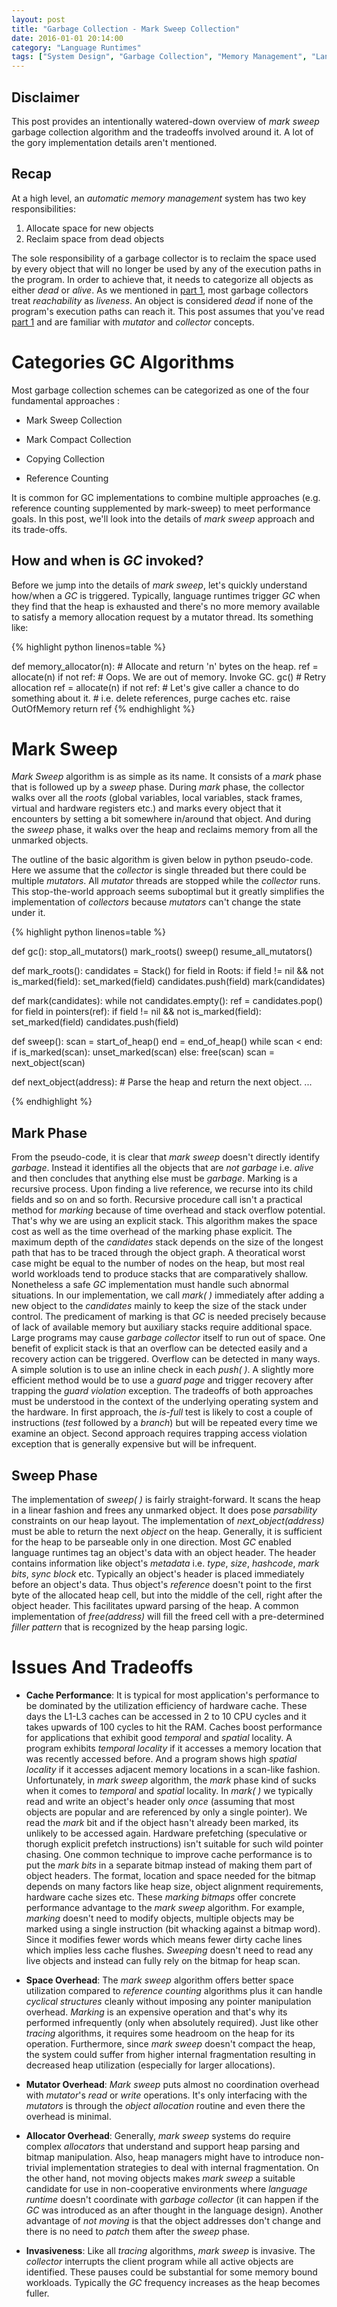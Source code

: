 ```yaml
---
layout: post
title: "Garbage Collection - Mark Sweep Collection"
date: 2016-01-01 20:14:00
category: "Language Runtimes"
tags: ["System Design", "Garbage Collection", "Memory Management", "Language Runtimes"]
---
```


## Disclaimer
This post provides an intentionally watered-down overview of *mark sweep* garbage collection algorithm and the tradeoffs involved around it. A lot of the gory implementation details aren't mentioned.

## Recap
At a high level, an _automatic memory management_ system has two key responsibilities:

1. Allocate space for new objects
2. Reclaim space from dead objects

The sole responsibility of a garbage collector is to reclaim the space used by every object that will no longer be used by any of the execution paths in the program. In order to achieve that, it needs to categorize all objects as either _dead_ or _alive_. As we mentioned in [part 1](http://lazymonad.com/language%20runtimes/2015/10/30/Garbage-Collection-Part-1/), most garbage collectors treat _reachability_ as _liveness_. An object is considered _dead_ if none of the program's execution paths can reach it. This post assumes that you've read [part 1](http://lazymonad.com/language%20runtimes/2015/10/30/Garbage-Collection-Part-1/) and are familiar with _mutator_ and _collector_ concepts.

# Categories GC Algorithms


Most garbage collection schemes can be categorized as one of the four fundamental approaches :

* Mark Sweep Collection

* Mark Compact Collection

* Copying Collection

* Reference Counting

It is common for GC implementations to combine multiple approaches (e.g. reference counting supplemented by mark-sweep) to meet performance goals. In this post, we'll look into the details of *mark sweep* approach and its trade-offs.

## How and when is _GC_ invoked?
Before we jump into the details of *mark sweep*, let's quickly understand how/when a _GC_ is triggered.  Typically, language runtimes trigger _GC_ when they find that the heap is exhausted and there's no more memory
available to satisfy a memory allocation request by a mutator thread. Its something like:

{% highlight python linenos=table %}

def memory_allocator(n):
    # Allocate and return 'n' bytes on the heap.
    ref = allocate(n)
    if not ref:
        # Oops. We are out of memory. Invoke GC.
        gc()
        # Retry allocation
        ref = allocate(n)
        if not ref:
            # Let's give caller a chance to do something about it.
            # i.e. delete references, purge caches etc.
            raise OutOfMemory
    return ref
{% endhighlight %}


# Mark Sweep

_Mark Sweep_ algorithm is as simple as its name. It consists of a _mark_ phase that is followed up by a _sweep_
phase. During _mark_ phase, the collector walks over all the _roots_ (global variables, local variables, stack frames,
virtual and hardware registers etc.) and marks every object that it encounters by setting a bit somewhere in/around that object. And during the _sweep_ phase, it walks over the heap and reclaims memory from all the unmarked
objects.

The outline of the basic algorithm is given below in python pseudo-code. Here we assume that the _collector_ is single threaded but there could be multiple _mutators_. All _mutator_ threads
are stopped while the _collector_ runs. This stop-the-world approach seems suboptimal but it greatly simplifies the
implementation of _collectors_ because _mutators_ can't change the state under it.


{% highlight python linenos=table %}

def gc():
    stop_all_mutators()
    mark_roots()
    sweep()
    resume_all_mutators()

def mark_roots():
    candidates = Stack()
    for field in Roots:
        if field != nil && not is_marked(field):
            set_marked(field)
            candidates.push(field)
            mark(candidates)

def mark(candidates):
    while not candidates.empty():
        ref = candidates.pop()
        for field in pointers(ref):
            if field != nil && not is_marked(field):
                set_marked(field)
                candidates.push(field)

def sweep():
    scan = start_of_heap()
    end = end_of_heap()
    while scan < end:
        if is_marked(scan):
            unset_marked(scan)
        else:
            free(scan)
        scan = next_object(scan)

def next_object(address):
    # Parse the heap and return the next object.
    ...

{% endhighlight %}

## Mark Phase
From the pseudo-code, it is clear that *mark sweep* doesn't directly identify _garbage_. Instead it identifies all the objects that are _not garbage_ i.e. _alive_ and then concludes that anything else must be _garbage_. Marking is a recursive process. Upon finding a live reference, we recurse into its child fields and so on and so forth. Recursive procedure call isn't a practical method for _marking_ because of time overhead and stack overflow potential. That's why we are using an explicit stack. This algorithm makes the space cost as well as the time overhead of the marking phase explicit. The maximum depth of the _candidates_ stack depends on the size of the longest path that has to be traced through the object graph. A theoratical worst case might be equal to the number of nodes on the heap, but most real world workloads tend to produce stacks that are comparatively shallow. Nonetheless a safe _GC_ implementation must handle such abnormal situations. In our implementation, we call _mark( )_ immediately after adding a new object to the _candidates_ mainly to keep the size of the stack under control. The predicament of marking is that _GC_ is needed precisely because of lack of available memory but auxiliary stacks require additional space. Large programs may cause _garbage collector_ itself to run out of space. One benefit of explicit stack is that an overflow can be detected easily and a recovery action can be triggered. Overflow can be detected in many ways. A simple solution is to use an inline check in each _push( )_. A slightly more efficient method would be to use a _guard page_ and trigger recovery after trapping the _guard violation_ exception. The tradeoffs of both approaches must be understood in the context of the underlying operating system and the hardware. In first approach, the _is-full_ test is likely to cost a couple of instructions (_test_ followed by a _branch_) but will be repeated every time we examine an object. Second approach requires trapping access violation exception that is generally expensive but will be infrequent.

## Sweep Phase
The implementation of _sweep( )_ is fairly straight-forward. It scans the heap in a linear fashion and frees any unmarked object. It does pose _parsability_ constraints on our heap layout. The implementation of *next_object(address)* must be able to return the next _object_ on the heap. Generally, it is sufficient for the heap to be parseable only in one direction. Most _GC_ enabled language runtimes tag an object's data with an object header. The header contains information like object's _metadata_ i.e. _type_, _size_, _hashcode_, _mark bits_, _sync block_ etc. Typically an object's header is placed immediately before an object's data. Thus object's _reference_ doesn't point to the first byte of the allocated heap cell, but into the middle of the cell, right after the object header. This facilitates upward parsing of the heap. A common implementation of _free(address)_ will fill the freed cell with a pre-determined _filler pattern_ that is recognized by the heap parsing logic.

# Issues And Tradeoffs

* **Cache Performance**: It is typical for most application's performance to be dominated by the utilization efficiency of hardware cache. These days the L1-L3 caches can be accessed in 2 to 10 CPU cycles and it takes upwards of 100 cycles to hit the RAM. Caches boost performance for applications that exhibit good _temporal_ and _spatial_ locality. A program exhibits  _temporal locality_ if it accesses a memory location that was recently accessed before. And a program shows high _spatial locality_ if it accesses adjacent memory locations in a scan-like fashion. Unfortunately, in _mark sweep_ algorithm, the _mark_ phase kind of sucks when it comes to _temporal_ and _spatial_ locality. In _mark( )_ we typically read and write an object's header only _once_ (assuming that most objects are popular and are referenced by only a single pointer). We read the _mark_ bit and if the object hasn't already been marked, its unlikely to be accessed again. Hardware prefetching (speculative or thorugh explicit prefetch instructions) isn't suitable for such wild pointer chasing. One common technique to improve cache performance is to put the _mark bits_ in a separate bitmap instead of making them part of object headers. The format, location and space needed for the bitmap depends on many factors like heap size, object alignment requirements, hardware cache sizes etc. These _marking bitmaps_ offer concrete performance advantage to the *mark sweep* algorithm. For example, _marking_ doesn't need to modify objects, multiple objects may be marked using a single instruction (bit whacking against a bitmap word). Since it modifies fewer words which means fewer dirty cache lines which implies less cache flushes. _Sweeping_ doesn't need to read any live objects and instead can fully rely on the bitmap for heap scan.

* **Space Overhead**: The *mark sweep* algorithm offers better space utilization compared to *reference counting* algorithms plus it can handle _cyclical structures_ cleanly without imposing any pointer manipulation overhead. *Marking* is an expensive operation and that's why its performed infrequently (only when absolutely required). Just like other _tracing_ algorithms, it requires some headroom on the heap for its operation. Furthermore, since *mark sweep* doesn't compact the heap, the system could suffer from higher internal fragmentation resulting in decreased heap utilization (especially for larger allocations).

* **Mutator Overhead**: *Mark sweep* puts almost no coordination overhead with _mutator_'s _read_ or _write_ operations.
  It's only interfacing with the _mutators_ is through the _object allocation_ routine and even there the overhead is
  minimal.

* **Allocator Overhead**: Generally, *mark sweep* systems do require complex _allocators_ that understand and support
  heap parsing and bitmap manipulation. Also, heap managers might have to introduce non-trivial implementation
  strategies to deal with internal fragmentation. On the other hand, not moving objects makes *mark sweep* a suitable
  candidate for use in non-cooperative environments where *language runtime* doesn't coordinate with _garbage
  collector_ (it can happen if the _GC_ was introduced as an after thought in the language design). Another advantage of
  *not moving* is that the object addresses don't change and there is no need to *patch* them after the *sweep* phase.

* **Invasiveness**: Like all *tracing* algorithms, *mark sweep* is invasive. The _collector_ interrupts the client
  program while all active objects are identified. These pauses could be substantial for some memory bound workloads.
  Typically the _GC_ frequency increases as the heap becomes fuller.
